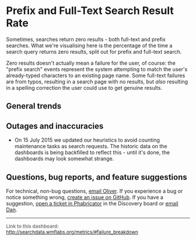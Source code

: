 Prefix and Full-Text Search Result Rate
=======

Sometimes, searches return zero results - both full-text and prefix searches. What we're visualising here is the percentage of the time
a search query returns zero results, split out for prefix and full-text search.

Zero results doesn't actually mean a failure for the user, of course: the "prefix search" events represent the system attempting to match the user's already-typed characters to an existing page name. Some full-text failures are from typos, resulting in a search page with no results, but *also* resulting in a spelling correction the user could use to get genuine results.

General trends
------

Outages and inaccuracies
------
* On 15 July 2015 we updated our heuristics to avoid counting maintenance tasks as search requests. The historic data on the dashboards is being backfilled to reflect this - until it's done, the dashboards may look somewhat strange.

Questions, bug reports, and feature suggestions
------
For technical, non-bug questions, [email Oliver](mailto:okeyes@wikimedia.org?subject=Dashboard%20Question). If you experience a bug or notice something wrong, [create an issue on GitHub](https://github.com/Ironholds/rainbow/issues). If you have a suggestion, [open a ticket in Phabricator](https://phabricator.wikimedia.org/maniphest/task/create/) in the Discovery board or [email Dan](mailto:dgarry@wikimedia.org?subject=Dashboard%20Question).

<hr style="border-color: gray;">
<p style="font-size: small; color: gray;">
  <strong>Link to this dashboard:</strong>
  <a href="http://searchdata.wmflabs.org/metrics/#failure_breakdown">
    http://searchdata.wmflabs.org/metrics/#failure_breakdown
  </a>
</p>
